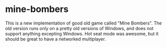 mine-bombers
============

This is a new implementation of good old game called "Mine Bombers". The old version runs only on a pretty old versions of Windows, and does not support anything excepting Windows. Hot seat mode was awesome, but it should be great to have a networked multiplayer.